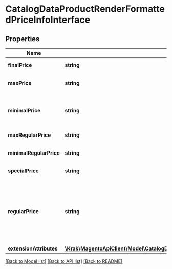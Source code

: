# CatalogDataProductRenderFormattedPriceInfoInterface

## Properties
Name | Type | Description | Notes
------------ | ------------- | ------------- | -------------
**finalPrice** | **string** | Html with final price | 
**maxPrice** | **string** | Max price of a product | 
**minimalPrice** | **string** | The minimal price of the product or variation | 
**maxRegularPrice** | **string** | Max regular price | 
**minimalRegularPrice** | **string** | Minimal regular price | 
**specialPrice** | **string** | Special price | 
**regularPrice** | **string** | Price - is price of product without discounts and special price with taxes and fixed product tax | 
**extensionAttributes** | [**\Krak\MagentoApiClient\Model\CatalogDataProductRenderFormattedPriceInfoExtensionInterface**](CatalogDataProductRenderFormattedPriceInfoExtensionInterface.md) |  | [optional] 

[[Back to Model list]](../README.md#documentation-for-models) [[Back to API list]](../README.md#documentation-for-api-endpoints) [[Back to README]](../README.md)


